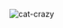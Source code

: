![cat-crazy](https://github.com/Corpse911/jubileu/assets/141039116/3dac7659-3783-4496-a1f1-95033e795179)
